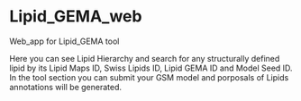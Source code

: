 # Lipid_GEMA_web
Web_app for Lipid_GEMA tool


Here you can see Lipid Hierarchy and search for any structurally defined lipid by its Lipid Maps ID, Swiss Lipids ID, Lipid GEMA ID and Model Seed ID.
In the tool section you can submit your GSM model and porposals of Lipids annotations will be generated.
